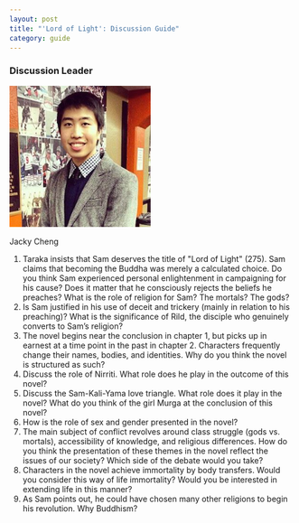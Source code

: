 ```yaml
---
layout: post
title: "'Lord of Light': Discussion Guide"
category: guide
---
```


<div class="discussion-leader">
	<h3>Discussion Leader</h3>
    <img src="/img/members/jacky.jpg" width="250" class="img-responsive img-circle" alt="Jacky Cheng">
	<p>Jacky Cheng</p>
</div>

1. Taraka insists that Sam deserves the title of "Lord of Light" (275). Sam claims that becoming the Buddha was merely a calculated choice. Do you think Sam experienced personal enlightenment in campaigning for his cause? Does it matter that he consciously rejects the beliefs he preaches? What is the role of religion for Sam? The mortals? The gods?
2. Is Sam justified in his use of deceit and trickery (mainly in relation to his preaching)? What is the significance of Rild, the disciple who genuinely converts to Sam’s religion?
3. The novel begins near the conclusion in chapter 1, but picks up in earnest at a time point in the past in chapter 2. Characters frequently change their names, bodies, and identities. Why do you think the novel is structured as such?
4. Discuss the role of Nirriti. What role does he play in the outcome of this novel?
5. Discuss the Sam-Kali-Yama love triangle. What role does it play in the novel? What do you think of the girl Murga at the conclusion of this novel?
6. How is the role of sex and gender presented in the novel?
7. The main subject of conflict revolves around class struggle (gods vs. mortals), accessibility of knowledge, and religious differences. How do you think the presentation of these themes in the novel reflect the issues of our society? Which side of the debate would you take?
8. Characters in the novel achieve immortality by body transfers. Would you consider this way of life immortality? Would you be interested in extending life in this manner?
9. As Sam points out, he could have chosen many other religions to begin his revolution. Why Buddhism?
